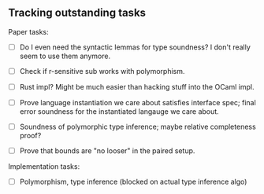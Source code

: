 ## Tracking outstanding tasks

Paper tasks:
- [ ] Do I even need the syntactic lemmas for type soundness? I don't really seem to
use them anymore.

- [ ] Check if r-sensitive sub works with polymorphism.

- [ ] Rust impl? Might be much easier than hacking stuff into the OCaml impl.

- [ ] Prove language instantiation we care about satisfies interface spec; final
error soundness for the instantiated langauge we care about.

- [ ] Soundness of polymorphic type inference; maybe relative completeness
proof?

- [ ] Prove that bounds are "no looser" in the paired setup.

Implementation tasks:
- [ ] Polymorphism, type inference (blocked on actual type inference algo) 
